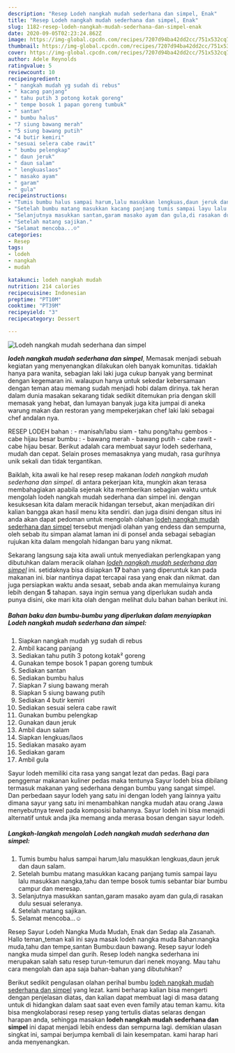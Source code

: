 ```yaml
---
description: "Resep Lodeh nangkah mudah sederhana dan simpel, Enak"
title: "Resep Lodeh nangkah mudah sederhana dan simpel, Enak"
slug: 1182-resep-lodeh-nangkah-mudah-sederhana-dan-simpel-enak
date: 2020-09-05T02:23:24.862Z
image: https://img-global.cpcdn.com/recipes/7207d94ba42dd2cc/751x532cq70/lodeh-nangkah-mudah-sederhana-dan-simpel-foto-resep-utama.jpg
thumbnail: https://img-global.cpcdn.com/recipes/7207d94ba42dd2cc/751x532cq70/lodeh-nangkah-mudah-sederhana-dan-simpel-foto-resep-utama.jpg
cover: https://img-global.cpcdn.com/recipes/7207d94ba42dd2cc/751x532cq70/lodeh-nangkah-mudah-sederhana-dan-simpel-foto-resep-utama.jpg
author: Adele Reynolds
ratingvalue: 5
reviewcount: 10
recipeingredient:
- " nangkah mudah yg sudah di rebus"
- " kacang panjang"
- " tahu putih 3 potong kotak goreng"
- " tempe bosok 1 papan goreng tumbuk"
- " santan"
- " bumbu halus"
- "7 siung bawang merah"
- "5 siung bawang putih"
- "4 butir kemiri"
- "sesuai selera cabe rawit"
- " bumbu pelengkap"
- " daun jeruk"
- " daun salam"
- " lengkuaslaos"
- " masako ayam"
- " garam"
- " gula"
recipeinstructions:
- "Tumis bumbu halus sampai harum,lalu masukkan lengkuas,daun jeruk dan daun salam."
- "Setelah bumbu matang masukkan kacang panjang tumis sampai layu lalu masukkan nangka,tahu dan tempe bosok tumis sebantar biar bumbu campur dan meresap."
- "Selanjutnya masukkan santan,garam masako ayam dan gula,di rasakan dulu sesuai seleranya."
- "Setelah matang sajikan."
- "Selamat mencoba...☺"
categories:
- Resep
tags:
- lodeh
- nangkah
- mudah

katakunci: lodeh nangkah mudah 
nutrition: 214 calories
recipecuisine: Indonesian
preptime: "PT10M"
cooktime: "PT39M"
recipeyield: "3"
recipecategory: Dessert

---
```



![Lodeh nangkah mudah sederhana dan simpel](https://img-global.cpcdn.com/recipes/7207d94ba42dd2cc/751x532cq70/lodeh-nangkah-mudah-sederhana-dan-simpel-foto-resep-utama.jpg)

<b><i>lodeh nangkah mudah sederhana dan simpel</i></b>, Memasak menjadi sebuah kegiatan yang menyenangkan dilakukan oleh banyak komunitas. tidaklah hanya para wanita, sebagian laki laki juga cukup banyak yang berminat dengan kegemaran ini. walaupun hanya untuk sekedar kebersamaan dengan teman atau memang sudah menjadi hobi dalam dirinya. tak heran dalam dunia masakan sekarang tidak sedikit ditemukan pria dengan skill memasak yang hebat, dan lumayan banyak juga kita jumpai di aneka warung makan dan restoran yang mempekerjakan chef laki laki sebagai chef andalan nya.

RESEP LODEH bahan : - manisah/labu siam - tahu pong/tahu gembos - cabe hijau besar bumbu : - bawang merah - bawang putih - cabe rawit - cabe hijau besar. Berikut adalah cara membuat sayur lodeh sederhana, mudah dan cepat. Selain proses memasaknya yang mudah, rasa gurihnya unik sekali dan tidak tergantikan.

Baiklah, kita awali ke hal resep resep makanan <i>lodeh nangkah mudah sederhana dan simpel</i>. di antara pekerjaan kita, mungkin akan terasa membahagiakan apabila sejenak kita memberikan sebagian waktu untuk mengolah lodeh nangkah mudah sederhana dan simpel ini. dengan kesuksesan kita dalam meracik hidangan tersebut, akan menjadikan diri kalian bangga akan hasil menu kita sendiri. dan juga disini dengan situs ini anda akan dapat pedoman untuk mengolah olahan <u>lodeh nangkah mudah sederhana dan simpel</u> tersebut menjadi olahan yang endess dan sempurna, oleh sebab itu simpan alamat laman ini di ponsel anda sebagai sebagian rujukan kita dalam mengolah hidangan baru yang nikmat.


Sekarang langsung saja kita awali untuk menyediakan perlengkapan yang dibutuhkan dalam meracik olahan <u><i>lodeh nangkah mudah sederhana dan simpel</i></u> ini. setidaknya bisa disiapkan <b>17</b> bahan yang diperuntuk kan pada makanan ini. biar nantinya dapat tercapai rasa yang enak dan nikmat. dan juga persiapkan waktu anda sesaat, sebab anda akan memulainya kurang lebih dengan <b>5</b> tahapan. saya ingin semua yang diperlukan sudah anda punya disini, oke mari kita olah dengan melihat dulu bahan bahan berikut ini.

<!--inarticleads1-->

##### Bahan baku dan bumbu-bumbu yang diperlukan dalam menyiapkan Lodeh nangkah mudah sederhana dan simpel:

1. Siapkan  nangkah mudah yg sudah di rebus
1. Ambil  kacang panjang
1. Sediakan  tahu putih 3 potong kotak² goreng
1. Gunakan  tempe bosok 1 papan goreng tumbuk
1. Sediakan  santan
1. Sediakan  bumbu halus
1. Siapkan 7 siung bawang merah
1. Siapkan 5 siung bawang putih
1. Sediakan 4 butir kemiri
1. Sediakan sesuai selera cabe rawit
1. Gunakan  bumbu pelengkap
1. Gunakan  daun jeruk
1. Ambil  daun salam
1. Siapkan  lengkuas/laos
1. Sediakan  masako ayam
1. Sediakan  garam
1. Ambil  gula


Sayur lodeh memiliki cita rasa yang sangat lezat dan pedas. Bagi para penggemar makanan kuliner pedas maka tentunya Sayur lodeh bisa dibilang termasuk makanan yang sederhana dengan bumbu yang sangat simpel. Dan perbedaan sayur lodeh yang satu ini dengan lodeh yang lainnya yaitu dimana sayur yang satu ini menambahkan nangka mudah atau orang Jawa menyebutnya tewel pada komposisi bahannya. Sayur lodeh ini bisa menajdi alternatif untuk anda jika memang anda merasa bosan dengan sayur lodeh. 

<!--inarticleads2-->

##### Langkah-langkah mengolah Lodeh nangkah mudah sederhana dan simpel:

1. Tumis bumbu halus sampai harum,lalu masukkan lengkuas,daun jeruk dan daun salam.
1. Setelah bumbu matang masukkan kacang panjang tumis sampai layu lalu masukkan nangka,tahu dan tempe bosok tumis sebantar biar bumbu campur dan meresap.
1. Selanjutnya masukkan santan,garam masako ayam dan gula,di rasakan dulu sesuai seleranya.
1. Setelah matang sajikan.
1. Selamat mencoba...☺


Resep Sayur Lodeh Nangka Muda Mudah, Enak dan Sedap ala Zasanah. Hallo teman_teman kali ini saya masak lodeh nangka muda Bahan:nangka muda,tahu dan tempe,santan Bumbu:daun bawang. Resep sayur lodeh nangka muda simpel dan gurih. Resep lodeh nangka sederhana ini merupakan salah satu resep turun-temurun dari nenek moyang. Mau tahu cara mengolah dan apa saja bahan-bahan yang dibutuhkan? 

Berikut sedikit pengulasan olahan perihal bumbu <u>lodeh nangkah mudah sederhana dan simpel</u> yang lezat. kami berharap kalian bisa mengerti dengan penjelasan diatas, dan kalian dapat membuat lagi di masa datang untuk di hidangkan dalam saat saat even even family atau teman kamu. kita bisa mengkolaborasi resep resep yang tertulis diatas selaras dengan harapan anda, sehingga masakan <b>lodeh nangkah mudah sederhana dan simpel</b> ini dapat menjadi lebih endess dan sempurna lagi. demikian ulasan singkat ini, sampai berjumpa kembali di lain kesempatan. kami harap hari anda menyenangkan.

